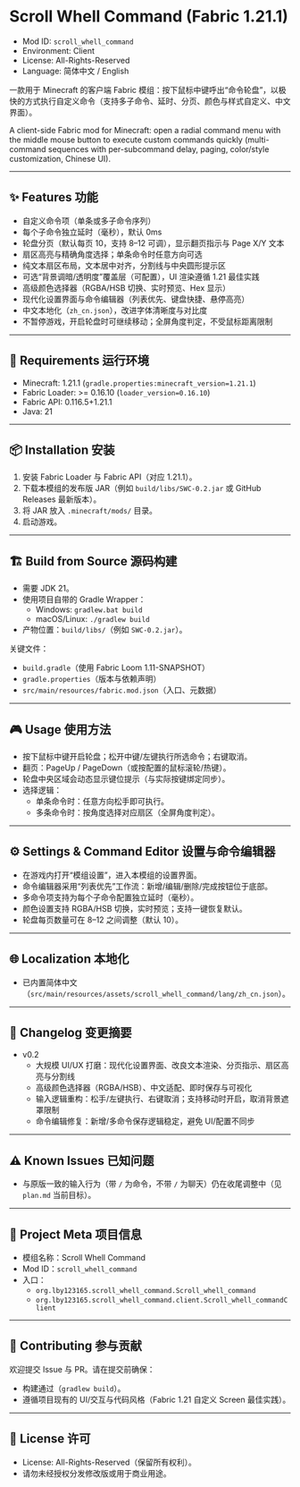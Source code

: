 # Scroll Whell Command (Fabric 1.21.1)

- Mod ID: `scroll_whell_command`
- Environment: Client
- License: All-Rights-Reserved
- Language: 简体中文 / English

一款用于 Minecraft 的客户端 Fabric 模组：按下鼠标中键呼出“命令轮盘”，以极快的方式执行自定义命令（支持多子命令、延时、分页、颜色与样式自定义、中文界面）。

A client-side Fabric mod for Minecraft: open a radial command menu with the middle mouse button to execute custom commands quickly (multi-command sequences with per-subcommand delay, paging, color/style customization, Chinese UI).

---

## ✨ Features 功能

- 自定义命令项（单条或多子命令序列）
- 每个子命令独立延时（毫秒），默认 0ms
- 轮盘分页（默认每页 10，支持 8–12 可调），显示翻页指示与 Page X/Y 文本
- 扇区高亮与精确角度选择；单条命令时任意方向可选
- 纯文本扇区布局，文本居中对齐，分割线与中央圆形提示区
- 可选“背景调暗/透明度”覆盖层（可配置），UI 渲染遵循 1.21 最佳实践
- 高级颜色选择器（RGBA/HSB 切换、实时预览、Hex 显示）
- 现代化设置界面与命令编辑器（列表优先、键盘快捷、悬停高亮）
- 中文本地化（`zh_cn.json`），改进字体清晰度与对比度
- 不暂停游戏，开启轮盘时可继续移动；全屏角度判定，不受鼠标距离限制

---

## 🧩 Requirements 运行环境

- Minecraft: 1.21.1 (`gradle.properties:minecraft_version=1.21.1`)
- Fabric Loader: >= 0.16.10 (`loader_version=0.16.10`)
- Fabric API: 0.116.5+1.21.1
- Java: 21

---

## 📦 Installation 安装

1. 安装 Fabric Loader 与 Fabric API（对应 1.21.1）。
2. 下载本模组的发布版 JAR（例如 `build/libs/SWC-0.2.jar` 或 GitHub Releases 最新版本）。
3. 将 JAR 放入 `.minecraft/mods/` 目录。
4. 启动游戏。

---

## 🏗 Build from Source 源码构建

- 需要 JDK 21。
- 使用项目自带的 Gradle Wrapper：
  - Windows: `gradlew.bat build`
  - macOS/Linux: `./gradlew build`
- 产物位置：`build/libs/`（例如 `SWC-0.2.jar`）。

关键文件：
- `build.gradle`（使用 Fabric Loom 1.11-SNAPSHOT）
- `gradle.properties`（版本与依赖声明）
- `src/main/resources/fabric.mod.json`（入口、元数据）

---

## 🎮 Usage 使用方法

- 按下鼠标中键开启轮盘；松开中键/左键执行所选命令；右键取消。
- 翻页：PageUp / PageDown（或按配置的鼠标滚轮/热键）。
- 轮盘中央区域会动态显示键位提示（与实际按键绑定同步）。
- 选择逻辑：
  - 单条命令时：任意方向松手即可执行。
  - 多条命令时：按角度选择对应扇区（全屏角度判定）。

---

## ⚙️ Settings & Command Editor 设置与命令编辑器

- 在游戏内打开“模组设置”，进入本模组的设置界面。
- 命令编辑器采用“列表优先”工作流：新增/编辑/删除/完成按钮位于底部。
- 多命令项支持为每个子命令配置独立延时（毫秒）。
- 颜色设置支持 RGBA/HSB 切换，实时预览；支持一键恢复默认。
- 轮盘每页数量可在 8–12 之间调整（默认 10）。

---

## 🌐 Localization 本地化

- 已内置简体中文（`src/main/resources/assets/scroll_whell_command/lang/zh_cn.json`）。

---

## 📝 Changelog 变更摘要

- v0.2
  - 大规模 UI/UX 打磨：现代化设置界面、改良文本渲染、分页指示、扇区高亮与分割线
  - 高级颜色选择器（RGBA/HSB）、中文适配、即时保存与可视化
  - 输入逻辑重构：松手/左键执行、右键取消；支持移动时开启，取消背景遮罩限制
  - 命令编辑修复：新增/多命令保存逻辑稳定，避免 UI/配置不同步

---

## ⚠ Known Issues 已知问题

- 与原版一致的输入行为（带 `/` 为命令，不带 `/` 为聊天）仍在收尾调整中（见 `plan.md` 当前目标）。

---

## 🔧 Project Meta 项目信息

- 模组名称：Scroll Whell Command
- Mod ID：`scroll_whell_command`
- 入口：
  - `org.lby123165.scroll_whell_command.Scroll_whell_command`
  - `org.lby123165.scroll_whell_command.client.Scroll_whell_commandClient`

---

## 🤝 Contributing 参与贡献

欢迎提交 Issue 与 PR。请在提交前确保：
- 构建通过（`gradlew build`）。
- 遵循项目现有的 UI/交互与代码风格（Fabric 1.21 自定义 Screen 最佳实践）。

---

## 📜 License 许可

- License: All-Rights-Reserved（保留所有权利）。
- 请勿未经授权分发修改版或用于商业用途。
